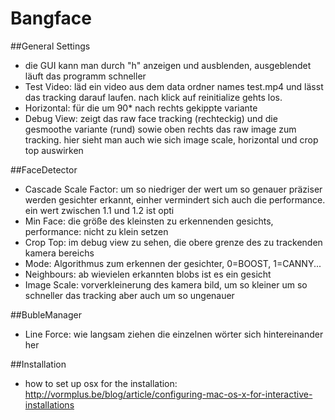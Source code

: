 Bangface
============

##General Settings
- die GUI kann man durch "h" anzeigen und ausblenden, ausgeblendet läuft das programm schneller
- Test Video: läd ein video aus dem data ordner names test.mp4 und lässt das tracking darauf laufen. nach klick auf reinitialize gehts los.
- Horizontal: für die um 90* nach rechts gekippte variante
- Debug View: zeigt das raw face tracking (rechteckig) und die gesmoothe variante (rund) sowie oben rechts das raw image zum tracking. hier sieht man auch wie sich image scale, horizontal und crop top auswirken 

##FaceDetector
- Cascade Scale Factor: um so niedriger der wert um so genauer präziser werden gesichter erkannt, einher vermindert sich auch die performance. ein wert zwischen 1.1 und 1.2 ist opti
- Min Face: die größe des kleinsten zu erkennenden gesichts, performance: nicht zu klein setzen
- Crop Top: im debug view zu sehen, die obere grenze des zu trackenden kamera bereichs
- Mode: Algorithmus zum erkennen der gesichter, 0=BOOST, 1=CANNY...
- Neighbours: ab wievielen erkannten blobs ist es ein gesicht
- Image Scale: vorverkleinerung des kamera bild, um so kleiner um so schneller das tracking aber auch um so ungenauer

##BubleManager
- Line Force: wie langsam ziehen die einzelnen wörter sich hintereinander her

##Installation

- how to set up osx for the installation: http://vormplus.be/blog/article/configuring-mac-os-x-for-interactive-installations
